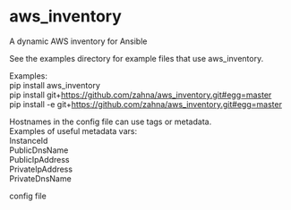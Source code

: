 # aws_inventory
A dynamic AWS inventory for Ansible

See the examples directory for example files that use aws_inventory.

Examples:  
pip install aws_inventory  
pip install git+https://github.com/zahna/aws_inventory.git#egg=master  
pip install -e git+https://github.com/zahna/aws_inventory.git#egg=master  

Hostnames in the config file can use tags or metadata.  
Examples of useful metadata vars:  
InstanceId  
PublicDnsName  
PublicIpAddress  
PrivateIpAddress  
PrivateDnsName  

config file
